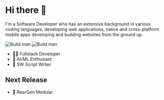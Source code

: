 ﻿# Hi there 👋

I'm a Software Developer who has an extensive background in various coding languages, developing web applications, native and cross-platform mobile apps developing and building websites from the ground up.  

 ![Build man](https://img.shields.io/amo/stars/dustman)  ![Build man](https://img.shields.io/badge/Developer-ThirashaPW-blueviolet)


- 👨‍💻 Fullstack Developer
- 🤖 AI/ML Enthusiast
- 🦀 SW Script Writer

## Next Release
- 🧱 RearGen Modular
